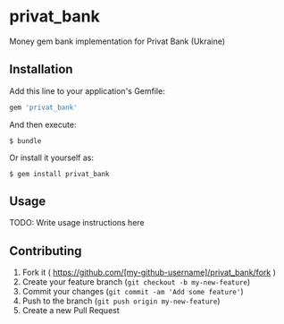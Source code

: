 # privat_bank
Money gem bank implementation for Privat Bank (Ukraine)

## Installation

Add this line to your application's Gemfile:

```ruby
gem 'privat_bank'
```

And then execute:

    $ bundle

Or install it yourself as:

    $ gem install privat_bank

## Usage

TODO: Write usage instructions here

## Contributing

1. Fork it ( https://github.com/[my-github-username]/privat_bank/fork )
2. Create your feature branch (`git checkout -b my-new-feature`)
3. Commit your changes (`git commit -am 'Add some feature'`)
4. Push to the branch (`git push origin my-new-feature`)
5. Create a new Pull Request

